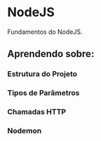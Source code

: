 # NodeJS
Fundamentos do NodeJS.

## Aprendendo sobre:
### Estrutura do Projeto
### Tipos de Parâmetros
### Chamadas HTTP
### Nodemon
